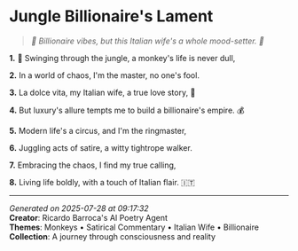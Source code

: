 # Jungle Billionaire's Lament

> *🐒 Billionaire vibes, but this Italian wife's a whole mood-setter. 💅*

**1.** 🐒 Swinging through the jungle, a monkey's life is never dull,


**2.** In a world of chaos, I'm the master, no one's fool.


**3.** La dolce vita, my Italian wife, a true love story, 💝


**4.** But luxury's allure tempts me to build a billionaire's empire. 💰


**5.** Modern life's a circus, and I'm the ringmaster,


**6.** Juggling acts of satire, a witty tightrope walker.


**7.** Embracing the chaos, I find my true calling,


**8.** Living life boldly, with a touch of Italian flair. 🇮🇹



---

*Generated on 2025-07-28 at 09:17:32*  
**Creator**: Ricardo Barroca's AI Poetry Agent  
**Themes**: Monkeys • Satirical Commentary • Italian Wife • Billionaire  
**Collection**: A journey through consciousness and reality